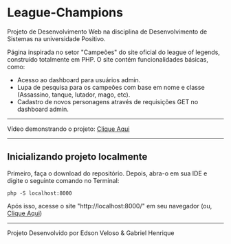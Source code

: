 # League-Champions

Projeto de Desenvolvimento Web na disciplina de Desenvolvimento de Sistemas na universidade Positivo.

Página inspirada no setor "Campeões" do site oficial do league of legends, construído totalmente em PHP. O site contém funcionalidades básicas, como:

- Acesso ao dashboard para usuários admin.
- Lupa de pesquisa para os campeões com base em nome e classe (Assassino, tanque, lutador, mago, etc).
- Cadastro de novos personagens através de requisições GET no dashboard admin.

***

Vídeo demonstrando o projeto: [Clique Aqui](https://www.youtube.com/watch?v=wyI1PHdr62A&ab_channel=Gabriel)

***

## Inicializando projeto localmente

Primeiro, faça o download do repositório. Depois, abra-o em sua IDE e digite o seguinte comando no Terminal:

```
php -S localhost:8000
```

Após isso, acesse o site "http://localhost:8000/" em seu navegador (ou, [Clique Aqui](http://localhost:8000/))

***

Projeto Desenvolvido por Edson Veloso & Gabriel Henrique
